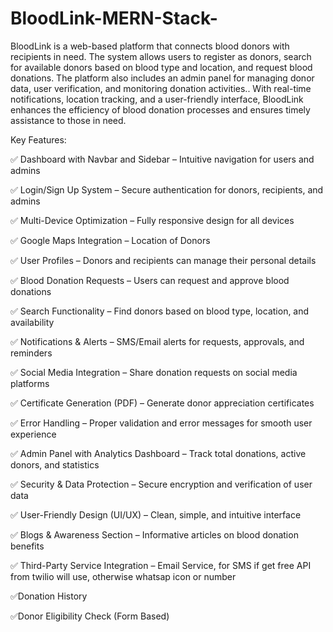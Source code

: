 # BloodLink-MERN-Stack-
BloodLink is a web-based platform that connects blood donors with recipients in need. The system allows users to register as donors, search for available donors based on blood type and location, and request blood donations. The platform also includes an admin panel for managing donor data, user verification, and monitoring donation activities.. With real-time notifications, location tracking, and a user-friendly interface, BloodLink enhances the efficiency of blood donation processes and ensures timely assistance to those in need.

Key Features:

✅ Dashboard with Navbar and Sidebar – Intuitive navigation for users and admins 

✅ Login/Sign Up System – Secure authentication for donors, recipients, and admins

✅ Multi-Device Optimization – Fully responsive design for all devices

✅ Google Maps Integration – Location of Donors

✅ User Profiles – Donors and recipients can manage their personal details

✅ Blood Donation Requests – Users can request and approve blood donations

✅ Search Functionality – Find donors based on blood type, location, and availability

✅ Notifications & Alerts – SMS/Email alerts for requests, approvals, and reminders

✅ Social Media Integration – Share donation requests on social media platforms

✅ Certificate Generation (PDF) – Generate donor appreciation certificates

✅ Error Handling – Proper validation and error messages for smooth user experience

✅ Admin Panel with Analytics Dashboard – Track total donations, active donors, and statistics

✅ Security & Data Protection – Secure encryption and verification of user data

✅ User-Friendly Design (UI/UX) – Clean, simple, and intuitive interface

✅ Blogs & Awareness Section – Informative articles on blood donation benefits

✅ Third-Party Service Integration – Email Service, for SMS if get free API from twilio will use, otherwise whatsap icon or number

✅Donation History

✅Donor Eligibility Check (Form Based)
